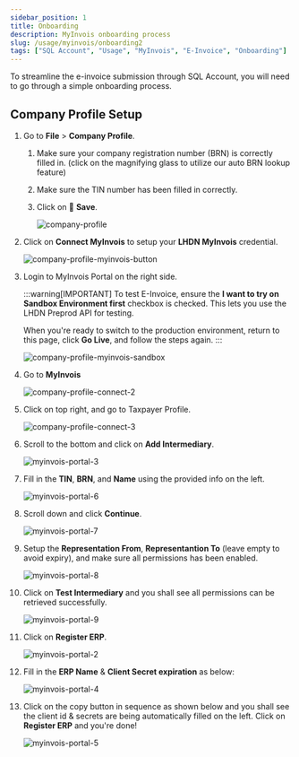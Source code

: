 ```yaml
---
sidebar_position: 1
title: Onboarding
description: MyInvois onboarding process
slug: /usage/myinvois/onboarding2
tags: ["SQL Account", "Usage", "MyInvois", "E-Invoice", "Onboarding"]
---
```


To streamline the e-invoice submission through SQL Account, you will need to go through a simple onboarding process.

## Company Profile Setup

1. Go to **File** > **Company Profile**.
   1. Make sure your company registration number (BRN) is correctly filled in. (click on the magnifying glass to utilize our auto BRN lookup feature)
   2. Make sure the TIN number has been filled in correctly.
   3. Click on 💾 **Save**.

        ![company-profile](../../../static/img/myinvois/onboarding/company-profile-myinvois-1.png)

2. Click on **Connect MyInvois** to setup your **LHDN MyInvois** credential.

    ![company-profile-myinvois-button](../../../static/img/myinvois/onboarding/company-profile-myinvois-2.png)

3. Login to MyInvois Portal on the right side.

    :::warning[IMPORTANT]
    To test E-Invoice, ensure the **I want to try on Sandbox Environment first** checkbox is checked. This lets you use the LHDN Preprod API for testing.

    When you're ready to switch to the production environment, return to this page, click **Go Live**, and follow the steps again.
    :::

    ![company-profile-myinvois-sandbox](../../../static/img/myinvois/onboarding/company-profile-myinvois-4.png)

4. Go to **MyInvois**

    ![company-profile-connect-2](../../../static/img/myinvois/onboarding/company-profile-connect-2.png)

5. Click on top right, and go to Taxpayer Profile.

    ![company-profile-connect-3](../../../static/img/myinvois/onboarding/company-profile-connect-3.png)

6. Scroll to the bottom and click on **Add Intermediary**.

    ![myinvois-portal-3](../../../static/img/myinvois/onboarding/myinvois-portal-3.png)

7. Fill in the **TIN**, **BRN**, and **Name** using the provided info on the left.

    ![myinvois-portal-6](../../../static/img/myinvois/onboarding/myinvois-portal-6.png)

8. Scroll down and click **Continue**.

    ![myinvois-portal-7](../../../static/img/myinvois/onboarding/myinvois-portal-7.png)

9. Setup the **Representation From**, **Representantion To** (leave empty to avoid expiry), and make sure all permissions has been enabled.

    ![myinvois-portal-8](../../../static/img/myinvois/onboarding/myinvois-portal-8.png)

10. Click on **Test Intermediary** and you shall see all permissions can be retrieved successfully.

    ![myinvois-portal-9](../../../static/img/myinvois/onboarding/myinvois-portal-9.png)

11. Click on **Register ERP**.

    ![myinvois-portal-2](../../../static/img/myinvois/onboarding/myinvois-portal-2.png)

12. Fill in the **ERP Name** & **Client Secret expiration** as below:

    ![myinvois-portal-4](../../../static/img/myinvois/onboarding/myinvois-portal-4.png)

13. Click on the copy button in sequence as shown below and you shall see the client id & secrets are being automatically filled on the left. Click on **Register ERP** and you're done!

    ![myinvois-portal-5](../../../static/img/myinvois/onboarding/myinvois-portal-5.png)
